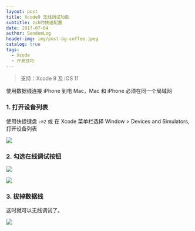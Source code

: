 ```yaml
---
layout: post
title: Xcode9 无线调试功能
subtitle: zsh的快速配置
date: 2017-07-04
author: SendomLog
header-img: img/post-bg-coffee.jpeg
catalog: true
tags:
  - Xcode
  - 开发技巧
---
```


> 支持：Xcode 9 及 iOS 11

使用数据线连接 iPhone 到电 Mac，Mac 和 iPhone 必须在同一个局域网

### 1. 打开设备列表

使用快捷键盘 `⇧⌘2`
或 在 Xcode 菜单栏选择 Window > Devices and Simulators,打开设备列表

![](https://ws2.sinaimg.cn/large/006tNc79gy1fh6uij2kq9j30dg08l417.jpg)

### 2. 勾选在线调试按钮

![](https://ws2.sinaimg.cn/large/006tNc79gy1fh6ugx3097j30rl06kq4i.jpg)

![](https://ws3.sinaimg.cn/large/006tNc79gy1fh6ugwec7sj30re06gdhl.jpg)

### 3. 拔掉数据线

这时就可以无线调试了。

![](https://ws3.sinaimg.cn/large/006tNc79gy1fh6uhd01f8j30ef05v75k.jpg)
